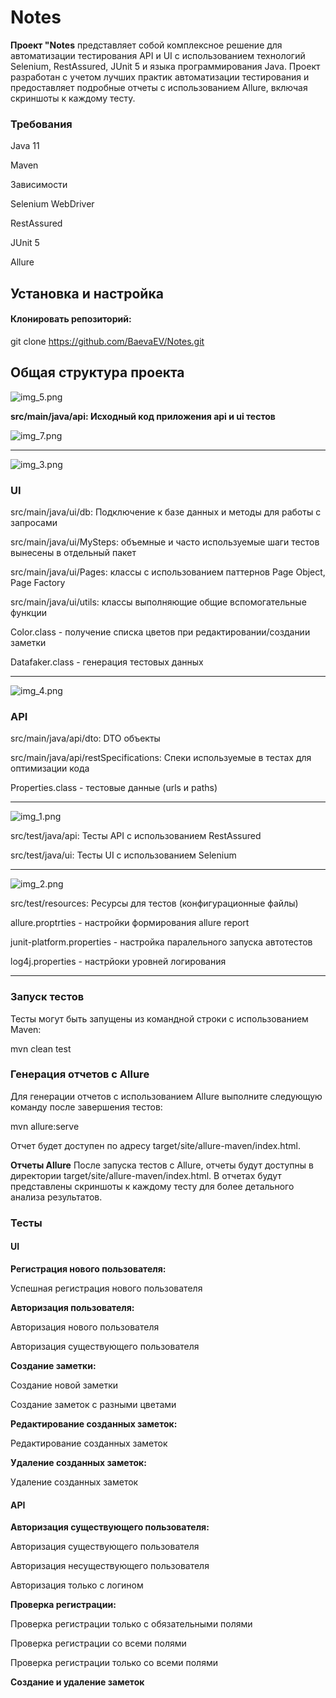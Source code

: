 # **Notes**

**Проект "Notes** представляет собой комплексное решение для автоматизации тестирования API и UI с использованием технологий Selenium, RestAssured, JUnit 5 и языка программирования Java. Проект разработан с учетом лучших практик автоматизации тестирования и предоставляет подробные отчеты с использованием Allure, включая скриншоты к каждому тесту.

### **Требования**

Java 11 

Maven 

Зависимости 

Selenium WebDriver 

RestAssured 

JUnit 5 

Allure

## **Установка и настройка**

#### **Клонировать репозиторий:**


git clone https://github.com/BaevaEV/Notes.git

## **Общая структура проекта**

![img_5.png](img_5.png)

**src/main/java/api: Исходный код приложения api и ui тестов**

![img_7.png](img_7.png)


-----------

![img_3.png](img_3.png)

### **UI**

src/main/java/ui/db: Подключение к базе данных и методы для работы с запросами

src/main/java/ui/MySteps: объемные и часто используемые шаги тестов вынесены в отдельный пакет

src/main/java/ui/Pages: классы с использованием паттернов Page Object, Page Factory

src/main/java/ui/utils: классы выполняющие общие вспомогательные функции

Color.class - получение списка цветов при редактировании/создании заметки 

Datafaker.class - генерация тестовых данных

-----------


![img_4.png](img_4.png)

### **API**

src/main/java/api/dto: DTO объекты

src/main/java/api/restSpecifications: Спеки используемые в тестах для оптимизации кода

Properties.class - тестовые данные (urls и paths)


----------


![img_1.png](img_1.png)

src/test/java/api: Тесты API с использованием RestAssured

src/test/java/ui: Тесты UI с использованием Selenium

----------

![img_2.png](img_2.png)

src/test/resources: Ресурсы для тестов (конфигурационные файлы)

allure.proptrties - настройки формирования allure report

junit-platform.properties - настройка паралельного запуска автотестов

log4j.properties - настрйоки уровней логирования

---------

### **Запуск тестов**

Тесты могут быть запущены из командной строки с использованием Maven:

mvn clean test

### **Генерация отчетов с Allure**

Для генерации отчетов с использованием Allure выполните следующую команду после завершения тестов:

mvn allure:serve

Отчет будет доступен по адресу target/site/allure-maven/index.html.


**Отчеты Allure**
После запуска тестов с Allure, отчеты будут доступны в директории target/site/allure-maven/index.html. В отчетах будут представлены скриншоты к каждому тесту для более детального анализа результатов.

### **Тесты**

#### **UI**

**Регистрация нового пользователя:**


Успешная регистрация нового пользователя


**Авторизация пользователя:**


Авторизация нового пользователя

Авторизация существующего пользователя


**Создание заметки:**


Создание новой заметки

Создание заметок с разными цветами


**Редактирование созданных заметок:**


Редактирование созданных заметок


**Удаление созданных заметок:**

Удаление созданных заметок



#### **API**

**Авторизация существующего пользователя:**

Авторизация существующего пользователя

Авторизация несуществующего пользователя

Авторизация только с логином


**Проверка регистрации:**

Проверка регистрации только с обязательными полями

Проверка регистрации со всеми полями

Проверка регистрации только со всеми полями


**Создание и удаление заметок**






